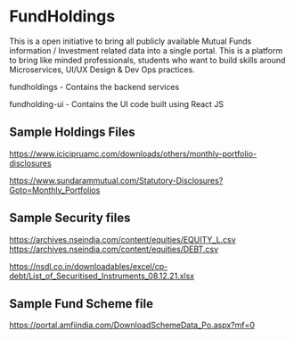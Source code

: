 # FundHoldings
This is a open initiative to bring all publicly available Mutual Funds information / Investment related data into a single portal. This is a platform to bring like minded professionals, students who want to build skills around Microservices, UI/UX Design & Dev Ops practices. 

fundholdings - Contains the backend services 

fundholding-ui - Contains the UI code built using React JS 

## Sample Holdings Files
https://www.icicipruamc.com/downloads/others/monthly-portfolio-disclosures

https://www.sundarammutual.com/Statutory-Disclosures?Goto=Monthly_Portfolios

## Sample Security files
https://archives.nseindia.com/content/equities/EQUITY_L.csv
https://archives.nseindia.com/content/equities/DEBT.csv

https://nsdl.co.in/downloadables/excel/cp-debt/List_of_Securitised_Instruments_08.12.21.xlsx

## Sample Fund Scheme file
https://portal.amfiindia.com/DownloadSchemeData_Po.aspx?mf=0

